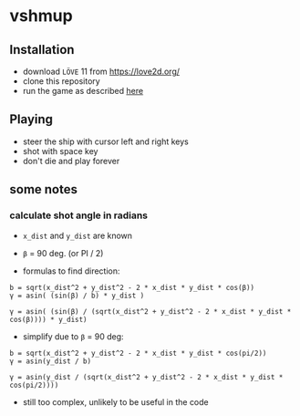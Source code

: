 # vshmup

## Installation

* download `LÖVE` 11 from <https://love2d.org/>
* clone this repository
* run the game as described [here](https://love2d.org/wiki/Getting_Started)

## Playing

* steer the ship with cursor left and right keys
* shot with space key
* don't die and play forever

## some notes

### calculate shot angle in radians

- `x_dist` and `y_dist` are known
- `β` = 90 deg. (or PI / 2)

- formulas to find direction:

```
b = sqrt(x_dist^2 + y_dist^2 - 2 * x_dist * y_dist * cos(β))
γ = asin( (sin(β) / b) * y_dist )
```

```
γ = asin( (sin(β) / (sqrt(x_dist^2 + y_dist^2 - 2 * x_dist * y_dist * cos(β)))) * y_dist)
```

- simplify due to `β` = 90 deg:

```
b = sqrt(x_dist^2 + y_dist^2 - 2 * x_dist * y_dist * cos(pi/2))
γ = asin(y_dist / b)
```

```
γ = asin(y_dist / (sqrt(x_dist^2 + y_dist^2 - 2 * x_dist * y_dist * cos(pi/2))))
```

- still too complex, unlikely to be useful in the code
